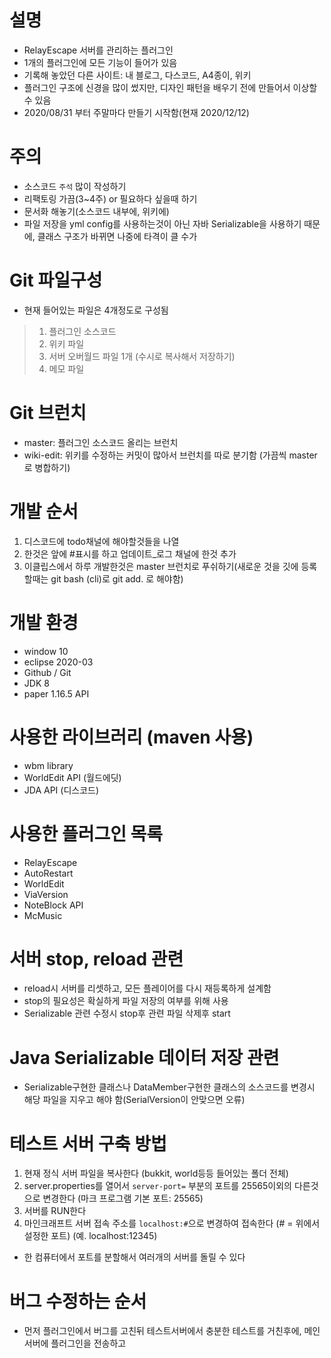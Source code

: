 # 설명
- RelayEscape 서버를 관리하는 플러그인
- 1개의 플러그인에 모든 기능이 들어가 있음
- 기록해 놓았던 다른 사이트: 내 블로그, 다스코드, A4종이, 위키
- 플러그인 구조에 신경을 많이 썼지만, 디자인 패턴을 배우기 전에 만들어서 이상할 수 있음
- 2020/08/31 부터 주말마다 만들기 시작함(현재 2020/12/12)


# 주의
- 소스코드 `주석` 많이 작성하기
- 리팩토링 가끔(3~4주) or 필요하다 싶을때 하기
- 문서화 해놓기(소스코드 내부에, 위키에)
- 파일 저장을 yml config를 사용하는것이 아닌 자바 Serializable을 사용하기 때문에, 클래스 구조가 바뀌면 나중에 타격이 클 수가 

# Git 파일구성
- 현재 들어있는 파일은 4개정도로 구성됨
> 1. 플러그인 소스코드
> 2. 위키 파일
> 3. 서버 오버월드 파일 1개 (수시로 복사해서 저장하기)
> 4. 메모 파일


# Git 브런치
- master: 플러그인 소스코드 올리는 브런치
- wiki-edit: 위키를 수정하는 커밋이 많아서 브런치를 따로 분기함 (가끔씩 master로 병합하기)


# 개발 순서
1. 디스코드에 todo채널에 해야할것들을 나열
2. 한것은 앞에 #표시를 하고 업데이트_로그 채널에 한것 추가
3. 이클립스에서 하루 개발한것은 master 브런치로 푸쉬하기(새로운 것을 깃에 등록할때는 git bash (cli)로 git add. 로 해야함)


# 개발 환경
- window 10
- eclipse 2020-03
- Github / Git
- JDK 8
- paper 1.16.5 API

# 사용한 라이브러리 (maven 사용)
- wbm library
- WorldEdit API (월드에딧)
- JDA API (디스코드)

# 사용한 플러그인 목록
- RelayEscape
- AutoRestart
- WorldEdit
- ViaVersion
- NoteBlock API
- McMusic

# 서버 stop, reload 관련
- reload시 서버를 리셋하고, 모든 플레이어를 다시 재등록하게 설계함
- stop의 필요성은 확실하게 파일 저장의 여부를 위해 사용
- Serializable 관련 수정시 stop후 관련 파일 삭제후 start

# Java Serializable 데이터 저장 관련
- Serializable구현한 클래스나 DataMember구현한 클래스의 소스코드를 변경시 해당 파일을 지우고 해야 함(SerialVersion이 안맞으면 오류)


# 테스트 서버 구축 방법
1. 현재 정식 서버 파일을 복사한다 (bukkit, world등등 들어있는 폴더 전체)
2. server.properties를 열어서 `server-port=` 부분의 포트를 25565이외의 다른것으로 변경한다 (마크 프로그램 기본 포트: 25565)
3. 서버를 RUN한다
4. 마인크래프트 서버 접속 주소를 `localhost:#`으로 변경하여 접속한다 (# = 위에서 설정한 포트) (예. localhost:12345)

- 한 컴퓨터에서 포트를 분할해서 여러개의 서버를 돌릴 수 있다


# 버그 수정하는 순서
- 먼저 플러그인에서 버그를 고친뒤 테스트서버에서 충분한 테스트를 거친후에, 메인서버에 플러그인을 전송하고 
